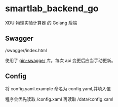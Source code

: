 # smartlab_backend_go

XDU 物理实验计算器 的 Golang 后端

## Swagger

/swagger/index.html

使用了 [gin-swagger](https://github.com/swaggo/gin-swagger) 库，每次 api 变更后应当手动更新。

## Config

将 config.yaml.example 命名为 config.yaml,并填入值

程序会优先读取 /config.xaml 再读取 /data/config.xaml
